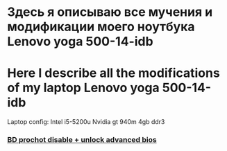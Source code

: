 # Здесь я описываю все мучения и модификации моего ноутбука Lenovo yoga 500-14-idb
# Here I describe all the modifications of my laptop Lenovo yoga 500-14-idb
Laptop config:
Intel i5-5200u
Nvidia gt 940m
4gb ddr3

### [BD prochot disable + unlock advanced bios](https://github.com/Yorick55/Lenovo-500-14idb/wiki/BD-prochot-fix-&-unlock-advanced-bios)
